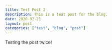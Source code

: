 ```yaml
---
title: Test Post 2
description: This is a test post for the blog. 
date: 2020-02-21
layout: post
categories: ["test", "blog", "post"]
---
```

Testing the post twice!